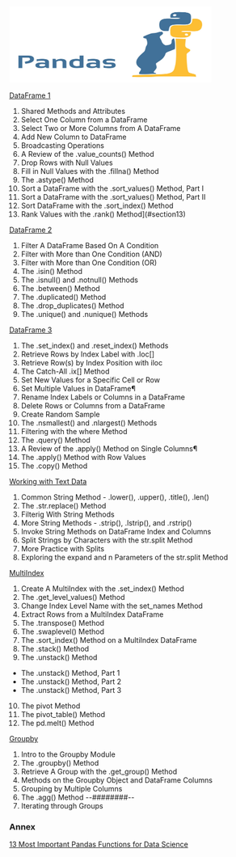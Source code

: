 <img src="images/pandas.jpeg" width="400" height="150" />


[DataFrame 1](https://github.com/antonio-datahack/pandas/blob/main/notebooks/DataFrames%201.ipynb)

1. Shared Methods and Attributes
2. Select One Column from a DataFrame
3. Select Two or More Columns from A DataFrame
4. Add New Column to DataFrame
5. Broadcasting Operations
6. A Review of the .value_counts() Method
7. Drop Rows with Null Values
8. Fill in Null Values with the .fillna() Method
9. The .astype() Method
10. Sort a DataFrame with the .sort_values() Method, Part I
11. Sort a DataFrame with the .sort_values() Method, Part II
12. Sort DataFrame with the .sort_index() Method
13. Rank Values with the .rank() Method](#section13)

[DataFrame 2](https://github.com/antonio-datahack/pandas/blob/main/notebooks/DataFrames%202.ipynb)

1. Filter A DataFrame Based On A Condition
2. Filter with More than One Condition (AND)
3. Filter with More than One Condition (OR)
4. The .isin() Method
5. The .isnull() and .notnull() Methods
6. The .between() Method
7. The .duplicated() Method
8. The .drop_duplicates() Method
9. The .unique() and .nunique() Methods

[DataFrame 3](https://github.com/antonio-datahack/pandas/blob/main/notebooks/DataFrames%203.ipynb)

1. The .set_index() and .reset_index() Methods
2. Retrieve Rows by Index Label with .loc[]
3. Retrieve Row(s) by Index Position with iloc
4. The Catch-All .ix[] Method
5. Set New Values for a Specific Cell or Row
6. Set Multiple Values in DataFrame¶
7. Rename Index Labels or Columns in a DataFrame
8. Delete Rows or Columns from a DataFrame
9. Create Random Sample
10. The .nsmallest() and .nlargest() Methods
11. Filtering with the where Method
12. The .query() Method
13. A Review of the .apply() Method on Single Columns¶
14. The .apply() Method with Row Values
15. The .copy() Method

[Working with Text Data](https://github.com/antonio-datahack/pandas/blob/main/notebooks/Working%20with%20Text%20Data.ipynb)

1. Common String Method - .lower(), .upper(), .title(), .len()
2. The .str.replace() Method
3. Filterig With String Methods
4. More String Methods - .strip(), .lstrip(), and .rstrip()
5. Invoke String Methods on DataFrame Index and Columns
6. Split Strings by Characters with the str.split Method
7. More Practice with Splits
8. Exploring the expand and n Parameters of the str.split Method

[MultiIndex](https://github.com/antonio-datahack/pandas/blob/main/notebooks/MultiIndex.ipynb)

1. Create A MultiIndex with the .set_index() Method
2. The .get_level_values() Method
3. Change Index Level Name with the set_names Method
4. Extract Rows from a MultiIndex DataFrame
5. The .transpose() Method
6. The .swaplevel() Method
7. The .sort_index() Method on a MultiIndex DataFrame
8. The .stack() Method
9. The .unstack() Method
  * The .unstack() Method, Part 1
  * The .unstack() Method, Part 2
  * The .unstack() Method, Part 3
10. The pivot Method
11. The pivot_table() Method
12. The pd.melt() Method

[Groupby](https://github.com/antonio-datahack/pandas/blob/main/notebooks/Groupby.ipynb)

1. Intro to the Groupby Module
2. The .groupby() Method
3. Retrieve A Group with the .get_group() Method
4. Methods on the Groupby Object and DataFrame Columns
5. Grouping by Multiple Columns
6. The .agg() Method --########--
7. Iterating through Groups

### Annex

[13 Most Important Pandas Functions for Data Science](https://www.analyticsvidhya.com/blog/2021/05/pandas-functions-13-most-important/)
